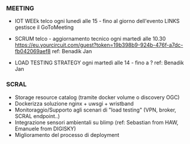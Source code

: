 ### MEETING ###

- IOT WEEk telco
	ogni lunedì alle 15 - fino al giorno dell'evento
	LINKS gestisce il GoToMeeting

- SCRUM telco - aggiornamento tecnico
	ogni martedì alle 10.30 
	https://eu.yourcircuit.com/guest?token=19b398b9-924b-476f-a7dc-fb042069aef8
	ref: Benadik Jan

- LOAD TESTING STRATEGY
	ogni martedì alle 14 - fino a ?
	ref: Benadik Jan

### SCRAL ###

- Storage resource catalog (tramite docker volume o discovery OGC)
- Dockerizza soluzione nginx + uwsgi + wristband
- Monitoraggio/Supporto agli scenari di "load testing" (VPN, broker, SCRAL endpoint..)
- Integrazione sensori ambientali su blimp (ref: Sebastian from HAW, Emanuele from DIGISKY)
- Miglioramento del processo di deployment

